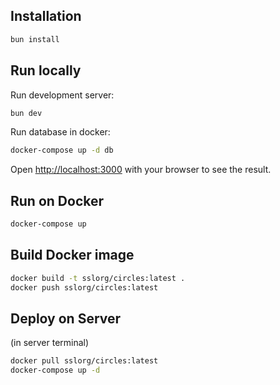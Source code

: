 ## Installation

```bash
bun install
```

## Run locally

Run development server:

```bash
bun dev
```

Run database in docker:

```bash
docker-compose up -d db
```

Open [http://localhost:3000](http://localhost:3000) with your browser to see the result.

## Run on Docker

```bash
docker-compose up
```

## Build Docker image

```bash
docker build -t sslorg/circles:latest .
docker push sslorg/circles:latest
```

## Deploy on Server

(in server terminal)

```bash
docker pull sslorg/circles:latest
docker-compose up -d
```
